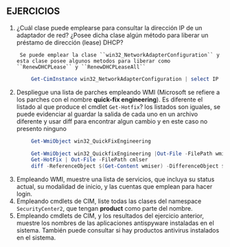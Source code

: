 ## EJERCICIOS
1. ¿Cuál clase puede emplearse para consultar la dirección IP de un adaptador
   de red? ¿Posee dicha clase algún método para liberar un préstamo de
   dirección (lease) DHCP?
   
		Se puede emplear la clase ``win32_NetworkAdapterConfiguration`` y esta clase posee algunos metodos para liberar como ``RenewDHCPLease`` y ``RenewDHCPLeaseAll``
```PowerShell 
		Get-CimInstance win32_NetworkAdapterConfiguration | select IP
```
2. Despliegue una lista de parches empleando WMI (Microsoft se refiere a los
   parches con el nombre **quick-fix engineering**). Es diferente el listado al
   que produce el cmdlet ``Get-Hotfix``?
los listados son iguales, se puede evidenciar al guardar la salida de cada uno en un archivo diferente y usar diff para encontrar algun cambio y en este caso no presento ninguno
```PowerShell 
		Get-WmiObject win32_QuickFixEngineering
```
```PowerShell 
		Get-WmiObject win32_QuickfixEngineering |Out-File -FilePath wmiser
		Get-HotFix | Out-File -FilePath cmlser
		diff -ReferenceObject $(Get-Content wmiser) -DifferenceObject $(Get-Content cmlser)
```
3. Empleando WMI, muestre una lista de servicios, que incluya su status actual,
   su modalidad de inicio, y las cuentas que emplean para hacer login.
4. Empleando cmdlets de CIM, liste todas las clases del namespace
   ``SecurityCenter2``, que tengan **product** como parte del nombre.
5. Empleando cmdlets de CIM, y los resultados del ejercicio anterior, muestre
   los nombres de las aplicaciones antispyware instaladas en el sistema.
   También puede consultar si hay productos antivirus instalados en el sistema.
